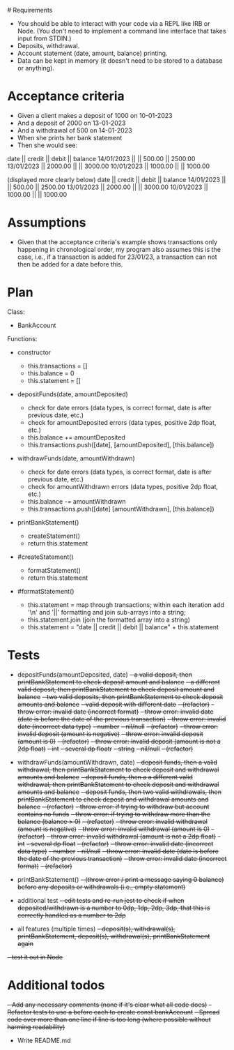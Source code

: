 # Requirements
- You should be able to interact with your code via a REPL like IRB or Node. (You don't need to implement a command line interface that takes input from STDIN.)
- Deposits, withdrawal.
- Account statement (date, amount, balance) printing.
- Data can be kept in memory (it doesn't need to be stored to a database or anything).


# Acceptance criteria
- Given a client makes a deposit of 1000 on 10-01-2023
- And a deposit of 2000 on 13-01-2023
- And a withdrawal of 500 on 14-01-2023
- When she prints her bank statement
- Then she would see:

date || credit || debit || balance
14/01/2023 || || 500.00 || 2500.00
13/01/2023 || 2000.00 || || 3000.00
10/01/2023 || 1000.00 || || 1000.00

(displayed more clearly below)
date        || credit   || debit    || balance
14/01/2023  ||          || 500.00   || 2500.00
13/01/2023  || 2000.00  ||          || 3000.00
10/01/2023  || 1000.00  ||          || 1000.00


# Assumptions
- Given that the acceptance criteria's example shows transactions only happening in chronological order, my program also assumes this is the case, i.e., if a transaction is added for 23/01/23, a transaction can not then be added for a date before this.


# Plan
Class:
- BankAccount

Functions:
- constructor
    - this.transactions = []
    - this.balance = 0
    - this.statement = []

- depositFunds(date, amountDeposited)
    - check for date errors (data types, is correct format, date is after previous date, etc.)
    - check for amountDeposited errors (data types, positive 2dp float, etc.)
    - this.balance += amountDeposited
    - this.transactions.push([date], [amountDeposited], [this.balance])

- withdrawFunds(date, amountWithdrawn)
    - check for date errors (data types, is correct format, date is after previous date, etc.)
    - check for amountWithdrawn errors (data types, positive 2dp float, etc.)
    - this.balance -= amountWithdrawn
    - this.transactions.push([date] [amountWithdrawn], [this.balance])

- printBankStatement()
    - createStatement()
    - return this.statement

- #createStatement()
    - formatStatement()
    - return this.statement

- #formatStatement()
    - this.statement = map through transactions; within each iteration add '\n' and '||' formatting and join sub-arrays into a string;
    - this.statement.join (join the formatted array into a string)
    - this.statement = "date || credit || debit || balance" + this.statement


# Tests
- depositFunds(amountDeposited, date)
    ~~- a valid deposit, then printBankStatement to check deposit amount and balance~~
    ~~- a different valid deposit, then printBankStatement to check deposit amount and balance~~
    ~~- two valid deposits, then printBankStatement to check deposit amounts and balance~~
    ~~- valid deposit with different date~~
    ~~- (refactor)~~
    ~~- throw error: invalid date (incorrect format)~~
    ~~- throw error: invalid date (date is before the date of the previous transaction)~~
    ~~- throw error: invalid date (incorrect data type)~~
        ~~- number~~
        ~~- nil/null~~
    ~~- (refactor)~~
    ~~- throw error: invalid deposit (amount is negative)~~
    ~~- throw error: invalid deposit (amount is 0)~~
    ~~- (refactor)~~
    ~~- throw error: invalid deposit (amount is not a 2dp float)~~
        ~~- int~~
        ~~- several dp floatr~~
        ~~- string~~
        ~~- nil/null~~
    ~~- (refactor)~~

- withdrawFunds(amountWithdrawn, date)
    ~~- deposit funds, then a valid withdrawal, then printBankStatement to check deposit and withdrawal amounts and balance~~
    ~~- deposit funds, then a a different valid withdrawal, then printBankStatement to check deposit and withdrawal amounts and balance~~
    ~~- deposit funds, then two valid withdrawals, then printBankStatement to check deposit and withdrawal amounts and balance~~
    ~~- (refactor)~~
    ~~- throw error: if trying to withdraw but account contains no funds~~
    ~~- throw error: if trying to withdraw more than the balance (balance > 0)~~
    ~~- (refactor)~~
    ~~- throw error: invalid withdrawal (amount is negative)~~
    ~~- throw error: invalid withdrawal (amount is 0)~~
    ~~- (refactor)~~
    ~~- throw error: invalid withdrawal (amount is not a 2dp float)~~
        ~~- int~~
        ~~- several dp float~~
    ~~- (refactor)~~
    ~~- throw error: invalid date (incorrect data type)~~
        ~~- number~~
        ~~- nil/null~~
    ~~- throw error: invalid date (date is before the date of the previous transaction)~~
    ~~- throw error: invalid date (incorrect format)~~
    ~~- (refactor)~~

- printBankStatement()
    ~~- (throw error / print a message saying 0 balance) before any deposits or withdrawals (i.e., empty statement)~~

- additional test
    ~~- edit tests and re-run jest to check if when deposited/withdrawn is a number to 0dp, 1dp, 2dp, 3dp, that this is correctly handled as a number to 2dp~~

- all features (multiple times)
    ~~- deposit(s), withdrawal(s), printBankStatement, deposit(s), withdrawal(s), printBankStatement again~~

~~- test it out in Node~~

# Additional todos
~~- Add any necessary comments (none if it's clear what all code does)~~
~~- Refactor tests to use a before each to create const bankAccount~~
~~- Spread code over more than one line if line is too long (where possible without harming readability)~~
- Write README.md